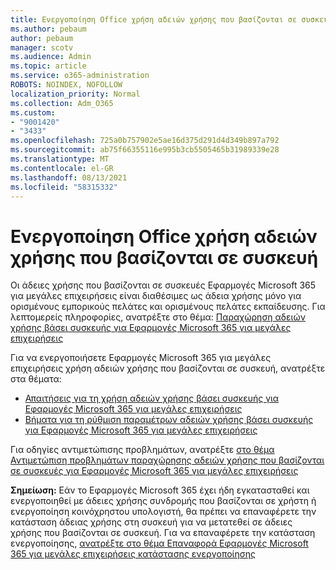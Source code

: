 ```yaml
---
title: Ενεργοποίηση Office χρήση αδειών χρήσης που βασίζονται σε συσκευή
ms.author: pebaum
author: pebaum
manager: scotv
ms.audience: Admin
ms.topic: article
ms.service: o365-administration
ROBOTS: NOINDEX, NOFOLLOW
localization_priority: Normal
ms.collection: Adm_O365
ms.custom:
- "9001420"
- "3433"
ms.openlocfilehash: 725a0b757902e5ae16d375d291d4d349b897a792
ms.sourcegitcommit: ab75f66355116e995b3cb5505465b31989339e28
ms.translationtype: MT
ms.contentlocale: el-GR
ms.lasthandoff: 08/13/2021
ms.locfileid: "58315332"
---
```

# <a name="activating-office-using-device-based-licensing"></a>Ενεργοποίηση Office χρήση αδειών χρήσης που βασίζονται σε συσκευή

Οι άδειες χρήσης που βασίζονται σε συσκευές Εφαρμογές Microsoft 365 για μεγάλες επιχειρήσεις είναι διαθέσιμες ως άδεια χρήσης μόνο για ορισμένους εμπορικούς πελάτες και ορισμένους πελάτες εκπαίδευσης. Για λεπτομερείς πληροφορίες, ανατρέξτε στο θέμα: [Παραχώρηση αδειών χρήσης βάσει συσκευής για Εφαρμογές Microsoft 365 για μεγάλες επιχειρήσεις](https://docs.microsoft.com/deployoffice/device-based-licensing)

Για να ενεργοποιήσετε Εφαρμογές Microsoft 365 για μεγάλες επιχειρήσεις χρήση αδειών χρήσης που βασίζονται σε συσκευή, ανατρέξτε στα θέματα:

- [Απαιτήσεις για τη χρήση αδειών χρήσης βάσει συσκευής για Εφαρμογές Microsoft 365 για μεγάλες επιχειρήσεις](https://docs.microsoft.com/deployoffice/device-based-licensing#requirements-for-using-device-based-licensing-for-microsoft-365-apps-for-enterprise)
- [Βήματα για τη ρύθμιση παραμέτρων αδειών χρήσης βάσει συσκευής για Εφαρμογές Microsoft 365 για μεγάλες επιχειρήσεις](https://docs.microsoft.com/deployoffice/device-based-licensing#steps-to-configure-device-based-licensing-for-microsoft-365-apps-for-enterprise)

Για οδηγίες αντιμετώπισης προβλημάτων, ανατρέξτε [στο θέμα Αντιμετώπιση προβλημάτων παραχώρησης αδειών χρήσης που βασίζονται σε συσκευές για Εφαρμογές Microsoft 365 για μεγάλες επιχειρήσεις](https://docs.microsoft.com/deployoffice/device-based-licensing#troubleshoot-device-based-licensing-for-microsoft-365-apps-for-enterprise)

**Σημείωση:** Εάν το Εφαρμογές Microsoft 365 έχει ήδη εγκατασταθεί και ενεργοποιηθεί με άδειες χρήσης συνδρομής που βασίζονται σε χρήστη ή ενεργοποίηση κοινόχρηστου υπολογιστή, θα πρέπει να επαναφέρετε την κατάσταση άδειας χρήσης στη συσκευή για να μετατεθεί σε άδειες χρήσης που βασίζονται σε συσκευή. Για να επαναφέρετε την κατάσταση ενεργοποίησης, [ανατρέξτε στο θέμα Επαναφορά Εφαρμογές Microsoft 365 για μεγάλες επιχειρήσεις κατάστασης ενεργοποίησης](https://docs.microsoft.com/office/troubleshoot/activation/reset-office-365-proplus-activation-state)
